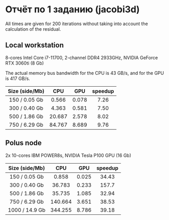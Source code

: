 # Отчёт по 1 заданию (jacobi3d)

All times are given for 200 iterations without taking into account the calculation of the residual.

## Local workstation
8-cores Intel Core i7-11700, 2-channel DDR4 2933GHz, NVIDIA GeForce RTX 3060ti (8 Gb)

The actual memory bus bandwidth for the CPU is 43 GB/s, and for the GPU is 417 GB/s.

| Size (side/Mb) | CPU      | GPU       | speedup   |
|     :----:     | :----:   | :----:    | :----:    |
|  150 / 0.05 Gb | 0.566    | 0.078     | 7.26      |
|  300 / 0.40 Gb | 4.363    | 0.581     | 7.50      |
|  500 / 1.86 Gb | 20.687   | 2.578     | 8.02      |
|  750 / 6.29 Gb | 84.767   | 8.689     | 9.76      |

## Polus node
2x 10-cores IBM POWER8s, NVIDIA Tesla P100 GPU (16 Gb)

| Size (side/Mb)  | CPU      | GPU      | speedup   |
|     :----:      | :----:   | :----:   | :----:    |
|  150 / 0.05 Gb  | 0.858    | 0.025    | 34.43     |
|  300 / 0.40 Gb  | 36.783   | 0.233    | 157.7     |
|  500 / 1.86 Gb  | 35.735   | 1.085    | 32.94     |
|  750 / 6.29 Gb  | 140.664  | 3.651    | 38.53     |
|  1000 / 14.9 Gb | 344.255  | 8.786    | 39.18     |

